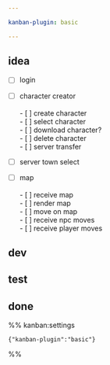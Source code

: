 ```yaml
---

kanban-plugin: basic

---
```


## idea

- [ ] login
- [ ] character creator<br><br>- [ ] create character<br>- [ ] select character<br>- [ ] download character?<br>- [ ] delete character<br>- [ ] server transfer
- [ ] server town select
- [ ] map<br><br>- [ ] receive map<br>- [ ] render map<br>- [ ] move on map<br>- [ ] receive npc moves<br>- [ ] receive player moves


## dev



## test



## done





%% kanban:settings
```
{"kanban-plugin":"basic"}
```
%%
